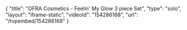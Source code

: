 {
    "title": "OFRA Cosmetics - Feelin' My Glow 3 piece Set",
    "type": "solo",
    "layout": "iframe-static",
    "videoId": "154286168",
    "url": "\/tvpembed\/154286168"
}